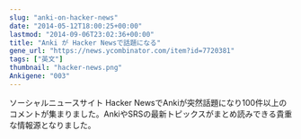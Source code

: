 ```yaml
---
slug: "anki-on-hacker-news"
date: "2014-05-12T18:00:25+00:00"
lastmod: "2014-09-06T23:02:36+00:00"
title: "Anki が Hacker Newsで話題になる"
gene_url: "https://news.ycombinator.com/item?id=7720381"
tags: ["英文"]
thumbnail: "hacker-news.png"
Ankigene: "003"
---
```

ソーシャルニュースサイト Hacker NewsでAnkiが突然話題になり100件以上のコメントが集まりました。AnkiやSRSの最新トピックスがまとめ読みできる貴重な情報源となりました。

